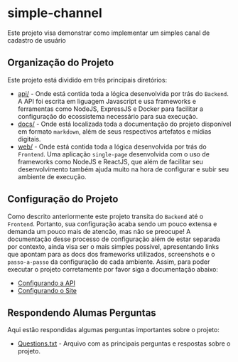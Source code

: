 # simple-channel
Este projeto visa demonstrar como implementar um simples canal de cadastro de usuário

## Organização do Projeto

Este projeto está dividido em três principais diretórios:

* [api/](api/) - Onde está contida toda a lógica desenvolvida por trás do `Backend`. A API foi escrita em liguagem Javascript e usa frameworks e ferramentas como NodeJS, ExpressJS e Docker para facilitar a configuração do ecossistema necessário para sua execução.
* [docs/](docs/) - Onde está localizada toda a documentação do projeto disponível em formato `markdown`, além de seus respectivos artefatos e mídias digitais. 
* [web/](web/) - Onde está contida toda a lógica desenvolvida por trás do `Frontend`. Uma aplicação `single-page` desenvolvida com o uso de frameworks como NodeJS e ReactJS, que além de facilitar seu desenvolvimento também ajuda muito na hora de configurar e subir seu ambiente de execução.

## Configuração do Projeto

Como descrito anteriormente este projeto transita do `Backend` até o `Frontend`. Portanto, sua configuração acaba sendo um pouco extensa e demanda um pouco mais de atencão, mas não se preocupe! A documentação desse processo de configuração além de estar separada por contexto, ainda visa ser o mais simples possível, apresentando links que apontam para as docs dos frameworks utilizados, screenshots e o `passo-a-passo` da configuração de cada ambiente. Assim, para poder executar o projeto corretamente por favor siga a documentação abaixo:

* [Configurando a API](docs/setting-backend.md)
* [Configurando o Site](docs/setting-frontend.md)

## Respondendo Alumas Perguntas

Aqui estão respondidas algumas perguntas importantes sobre o projeto:

* [Questions.txt](Questions.txt) - Arquivo com as principais perguntas e respostas sobre o projeto.

